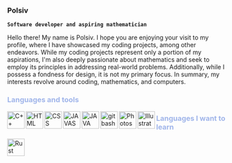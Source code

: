 ### Polsiv


**`Software developer and aspiring mathematician`** 

Hello there! My name is Polsiv. I hope you are enjoying your visit to my profile, where I have showcased my coding projects, among other endeavors. While my coding projects represent only a portion of my aspirations, I'm also deeply passionate about mathematics and seek to employ its principles in addressing real-world problems. Additionally, while I possess a fondness for design, it is not my primary focus. In summary, my interests revolve around coding, mathematics, and computers.

<h3 style="color: #A0B5EA">Languages and tools</h3>

<img align="left" alt="C++" width="40px" style="padding: 0p 10px 0 10px" src="https://cdn.jsdelivr.net/gh/devicons/devicon/icons/cplusplus/cplusplus-original.svg"/>

<img align="left" alt="HTML" width="40px" style="padding: 0p 10px 0 10px" src="https://cdn.jsdelivr.net/gh/devicons/devicon/icons/html5/html5-original.svg" />

<img align="left" alt="CSS" width="40px" style="padding: 0p 10px 0 10px" src="https://cdn.jsdelivr.net/gh/devicons/devicon/icons/css3/css3-original.svg" />
          
<img align="left" alt="JAVASCRIPT" width="40px" style="padding: 0p 10px 0 10px" src="https://cdn.jsdelivr.net/gh/devicons/devicon/icons/javascript/javascript-original.svg" />

<img align="left" alt="JAVA" width="40px" style="padding: 0p 10px 0 10px" src="https://cdn.jsdelivr.net/gh/devicons/devicon/icons/java/java-original.svg" />
          
<img align="left" alt="gitbash" width="40px" style="padding: 0p 10px 0 10px" src="https://cdn.jsdelivr.net/gh/devicons/devicon/icons/git/git-original.svg" />

<img align="left" alt="Photoshop" width="40px" style="padding: 0p 10px 0 10px" src="https://cdn.jsdelivr.net/gh/devicons/devicon/icons/photoshop/photoshop-plain.svg"/>

<img align="left" alt="Illustrator" width="40px" style="padding: 0p 10px 0 10px" src="https://cdn.jsdelivr.net/gh/devicons/devicon/icons/illustrator/illustrator-plain.svg" />
          
          
<h3 style="color: #A0B5EA">Languages I want to learn</h3>         
          
          
<img align="left" alt="Rust" width="40px" style="padding: 0p 10px 0 10px" src="https://cdn.jsdelivr.net/gh/devicons/devicon@v2.15.1/devicon.min.css" />
         



          
          
